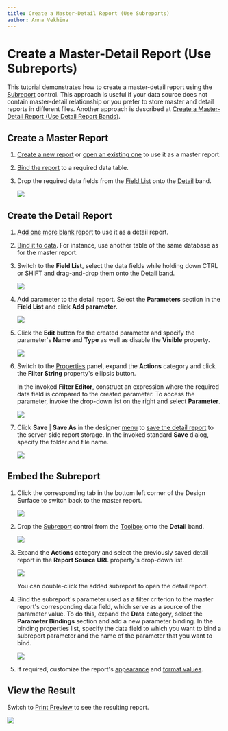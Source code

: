 ```yaml
---
title: Create a Master-Detail Report (Use Subreports)
author: Anna Vekhina
---
```

# Create a Master-Detail Report (Use Subreports)

This tutorial demonstrates how to create a master-detail report using the [Subreport](../use-report-elements/use-basic-report-controls/subreport.md) control. This approach is useful if your data source does not contain master-detail relationship or you prefer to store master and detail reports in different files. Another approach is described at [Create a Master-Detail Report (Use Detail Report Bands)](create-a-master-detail-report-use-detail-report-bands.md).

## Create a Master Report

1. [Create a new report](../add-new-reports.md) or [open an existing one](../open-reports.md) to use it as a master report.

2. [Bind the report](../bind-to-data.md) to a required data table.

3. Drop the required data fields from the [Field List](../report-designer-tools/ui-panels/field-list.md) onto the [Detail](../introduction-to-banded-reports.md) band.

    ![](../../../images/eurd-web-master-report-layout.png)

## Create the Detail Report

1. [Add one more blank report](../add-new-reports.md) to use it as a detail report.

2. [Bind it to data](../bind-to-data.md). For instance, use another table of the same database as for the master report. 

3. Switch to the **Field List**, select the data fields while holding down CTRL or SHIFT and drag-and-drop them onto the Detail band.
	
	![](../../../images/eurd-web-detail-report-layout.png)

4. Add parameter to the detail report. Select the **Parameters** section in the **Field List** and click **Add parameter**.
	
	![](../../../images/eurd-web-parameters-add-parameter-via-field-list.png)

5. Click the **Edit** button for the created parameter and specify the parameter's **Name** and **Type** as well as disable the **Visible** property.
	
	![](../../../images/eurd-web-detail-report-parameter-settings.png)

6. Switch to the [Properties](../report-designer-tools/ui-panels/properties-panel.md) panel, expand the **Actions** category and click the **Filter String** property's ellipsis button.
	
	In the invoked **Filter Editor**, construct an expression where the required data field is compared to the created parameter. To access the parameter, invoke the drop-down list on the right and select **Parameter**.
	
	![](../../../images/eurd-web-detail-report-filter-string.png)

7. Click **Save** | **Save As** in the designer [menu](../report-designer-tools/menu.md) to [save the detail report](../save-reports.md) to the server-side report storage. In the invoked standard **Save** dialog, specify the folder and file name.

	![](../../../images/eurd-web-detail-report-save-dialog.png)



## Embed the Subreport

1. Click the corresponding tab in the bottom left corner of the Design Surface to switch back to the master report.
	
	![](../../../images/eurd-web-master-report-subreport-switch-between-reports.png)

2. Drop the [Subreport](../use-report-elements/use-basic-report-controls/subreport.md) control from the [Toolbox](../report-designer-tools/toolbox.md) onto the **Detail** band.
	
	![](../../../images/eurd-web-master-report-add-subreport.png)

3. Expand the **Actions** category and select the previously saved detail report in the **Report Source URL** property's drop-down list.
	
	![](../../../images/eurd-web-master-report-subreport-report-source-url.png)

	You can double-click the added subreport to open the detail report.
	
4. Bind the subreport's parameter used as a filter criterion to the master report's corresponding data field, which serve as a source of the parameter value. To do this, expand the **Data** category, select the **Parameter Bindings** section and add a new parameter binding.  In the binding properties list, specify the data field to which you want to bind a subreport parameter and the name of the parameter that you want to bind.
	
	![](../../../images/eurd-web-master-report-subreport-parameter-binding.png)
	
5. If required, customize the report's [appearance](../customize-appearance.md) and [format values](../shape-report-data/shape-data-expression-bindings/format-data.md).

## View the Result

Switch to [Print Preview](../preview-print-and-export-reports.md) to see the resulting report.

![](../../../images/eurd-web-master-detail-result.png)